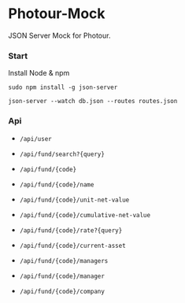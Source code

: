 # Photour-Mock
JSON Server Mock for Photour.


### Start
Install Node & npm

`sudo npm install -g json-server`

`json-server --watch db.json --routes routes.json`

### Api

- `/api/user`

- `/api/fund/search?{query}`
- `/api/fund/{code}`
- `/api/fund/{code}/name`
- `/api/fund/{code}/unit-net-value`
- `/api/fund/{code}/cumulative-net-value`
- `/api/fund/{code}/rate?{query}`  
- `/api/fund/{code}/current-asset`
- `/api/fund/{code}/managers`
- `/api/fund/{code}/manager`
- `/api/fund/{code}/company`